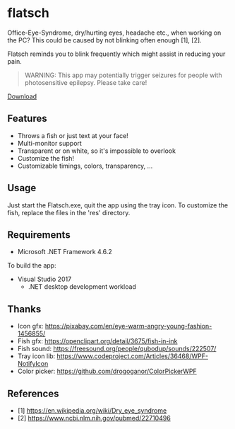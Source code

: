 flatsch
=======

Office-Eye-Syndrome, dry/hurting eyes, headache etc., when working on the PC?
This could be caused by not blinking often enough [1], [2].

Flatsch reminds you to blink frequently which might assist in reducing your pain.

> WARNING: This app may potentially trigger seizures for people with photosensitive epilepsy. Please take care!

[Download](https://github.com/jbinder/flatsch/releases/latest)

Features
--------

* Throws a fish or just text at your face!
* Multi-monitor support
* Transparent or on white, so it's impossible to overlook
* Customize the fish!
* Customizable timings, colors, transparency, ...

Usage
-----

Just start the Flatsch.exe, quit the app using the tray icon.
To customize the fish, replace the files in the 'res' directory.

Requirements
------------

* Microsoft .NET Framework 4.6.2

To build the app:

* Visual Studio 2017
  * .NET desktop development workload

Thanks
------

* Icon gfx: https://pixabay.com/en/eye-warm-angry-young-fashion-1456855/
* Fish gfx: https://openclipart.org/detail/3675/fish-in-ink
* Fish sound: https://freesound.org/people/qubodup/sounds/222507/
* Tray icon lib: https://www.codeproject.com/Articles/36468/WPF-NotifyIcon
* Color picker: https://github.com/drogoganor/ColorPickerWPF

References
----------

* [1] https://en.wikipedia.org/wiki/Dry_eye_syndrome
* [2] https://www.ncbi.nlm.nih.gov/pubmed/22710496
